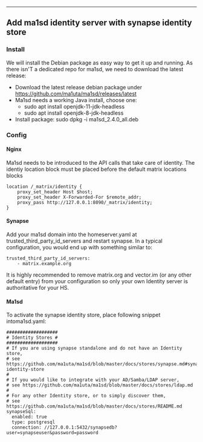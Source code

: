 ***
## Add ma1sd identity server with synapse identity store
### Install
We will install the Debian package as easy way to get it up and running. As there isn'T a dedicated repo for ma1sd, we need to download the latest release:
* Download the latest release debian package under https://github.com/ma1uta/ma1sd/releases/latest
* Ma1sd needs a working Java install, choose one: 
  * sudo apt install openjdk-11-jdk-headless
  * sudo apt install openjdk-8-jdk-headless
* Install package: sudo dpkg -i ma1sd_2.4.0_all.deb 
### Config
#### Nginx
Ma1sd needs to be introduced to the API calls that take care of identity. The identiy location block must be placed before the default matrix locations blocks 
```
location /_matrix/identity {
    proxy_set_header Host $host;
    proxy_set_header X-Forwarded-For $remote_addr;
    proxy_pass http://127.0.0.1:8090/_matrix/identity;
}
```
#### Synapse
Add your ma1sd domain into the homeserver.yaml at trusted_third_party_id_servers and restart synapse.
In a typical configuration, you would end up with something similar to:
```
trusted_third_party_id_servers:
    - matrix.example.org
```
It is highly recommended to remove matrix.org and vector.im (or any other default entry) from your configuration so only your own Identity server is authoritative for your HS.

#### Ma1sd
To activate the synapse identity store, place following snippet intoma1sd.yaml:
```
###################
# Identity Stores #
###################
# If you are using synapse standalone and do not have an Identity store,
# see https://github.com/ma1uta/ma1sd/blob/master/docs/stores/synapse.md#synapse-identity-store
#
# If you would like to integrate with your AD/Samba/LDAP server,
# see https://github.com/ma1uta/ma1sd/blob/master/docs/stores/ldap.md
#
# For any other Identity store, or to simply discover them,
# see https://github.com/ma1uta/ma1sd/blob/master/docs/stores/README.md
synapseSql:
  enabled: true
  type: postgresql
  connection: //127.0.0.1:5432/synapsedb?user=synapseuser&password=password
```
